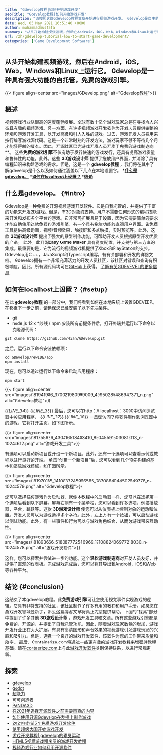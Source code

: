 ```yaml
---
title: "Gdevelop教程|如何开始游戏开发" 
seoTitle: "Gdevelop教程|如何开始游戏开发" 
description: "请按照这篇Gdevelop教程文章开始进行视频游戏开发。 Gdevelop是自主的，不需要编程技能才能开始。" 
date: Wed, 05 May 2021 16:51:40 +0000
author: muhammadmustafa
summary: "从头开始构建视频游戏，然后在Android，iOS，Web，Windows和Linux上运行它。 Gdevelop是一种具有强大功能的自托管，免费的游戏引擎。" 
url: /zh/gdevelop-tutorial-how-to-start-game-development/
categories: ['Game Development Software']
---
```


## 从头​​开始构建视频游戏，然后在Android，iOS，Web，Windows和Linux上运行它。 Gdevelop是一种具有强大功能的自托管，免费的游戏引擎。

{{< figure align=center src="images/GDevelop.png" alt="Gdevelop教程">}}


## 概述
视频游戏行业以很高的速度蓬勃发展。全球有数十亿个游戏玩家总是在寻找令人兴奋且有趣的视频游戏。另一方面，有许多视频游戏开发软件为开发人员提供完整的环境和游戏开发工具，以开发高级和引人入胜的游戏。过去，游戏开发人员被用来按行编写游戏源代码。这是一个非常时刻的开发方法，游戏玩家不得不等待几个月才能获得新的版本。因此，开源社区已为游戏开发人员开发了免费的游戏制造商**。
这些**免费的游戏引擎**不仅有助于发行快速的游戏发行，还具有提高游戏质量和鲁棒性的功能。此外，这些 **3D游戏设计师** 提供了拖放用户界面，并消除了具有编程知识来构建游戏的需求。但是，这是一个 **gdevelop教程** ，我们将在其中了解gdevelop是什么以及如何通过涵盖以下几点在本地设置它。
  ***[什么是gdevelop。][1]** 
  ***[如何在localhost上设置？][2]** 
  ***[结论][3]** 

## **什么是gdevelop。**   {#intro}
Gdevelop是一种免费的开源视频游戏开发软件。它是自我托管的，并提供了丰富的功能来开发2D游戏。但是，有3D对象的支持。用户不需要任何形式的编程技能来开发和发布多个平台的游戏。它非常可扩展且易于设置，因为它需要简单的要求才能自助使用这款免费的游戏引擎。有一个具有拖放功能的直观用户界面。该免费工具提供高级动画，视频/音频效果，触摸屏和多点触摸，实时预览等。此外，这款 **3D游戏设计师** 提出了强大的原型制作功能，可帮助开发人员根据原型开发优质的产品。
此外，此开源**Easy Game Maker** 具有高度配置，并支持与第三方库的集成。最重要的是，它为流行的视频游戏机提供了Xbox和PlayStation的支持。 Gdevelop用C ++，JavaScript和Typescript编写。有有关部署和开发的详细文档。 Gdevelop拥有一个非常充满活力的开发人员社区，该社区对错误和查询有积极响应。因此，所有源代码均可在[GitHub][4]上获得。
[了解有关GDEVEVEL的更多信息][5]

## **如何在localhost上设置？**   {#setup}
在此 **gdevelop教程** 的一部分中，我们将看到如何在本地系统上设置GDEVEEP。在移至下一步之前，请确保您已经安装了以下先决条件。
  * git
  * node.js 12.x
  *纱线 / npm
安装所有前提条件后，打开终端并运行以下命令以克隆源代码：
```
git clone https://github.com/4ian/GDevelop.git
```
之后，运行以下命令安装依赖项：
```
cd GDevelop/newIDE/app
npm install
```
现在，您可以通过运行以下命令来启动应用程序：
```
npm start
```

{{< figure align=center src="images/181941986_370021980999009_49950285486947371_n.png" alt="Gdevelop教程">}}

{{_LINE_34_}}
{{_LINE_35_}}
    最后，您可以在http：// localhost：3000中访问浏览器中的应用程序。
{{_LINE_37_}}
{{_LINE_38_}}
一旦您访问了将软件制作到浏览器中的游戏，它将打开主页，如下图所示。

{{< figure align=center src="images/181755626_430416518403410_850455915030815113_n-1024x612.png" alt="游戏开发工具">}}

有选项可以启动新项目或开设一个新项目。此外，还有一个选项可以查看示例或教程以进行良好的开端。
单击“创建一个新项目”后，您可以看到几个预先构建的基本和高级游戏模板，如下图所示。

{{< figure align=center src="images/181970185_1410837245966585_2870884044502649776_n-1024x579.png" alt="Gdevelop教程">}}

您可以选择任何游戏作为启动器，就像本教程中的启动器一样，您可以在选择第一个选项后看到以下屏幕。屏幕右侧有一个菜单栏，您可以看到许多选项，例如播放器，平台，跳跃等。这款 **3D游戏设计师** 使您可以从仪表板上控制对象的运动和位置。开发人员可以为游戏选择多个字符。此外，左上方有一个按钮，可以启动游戏以测试功能。此外，有一些事件和行为可以与游戏角色结合，从而为游戏带来互动性。

{{< figure align=center src="images/181893666_518087772546969_1710882406977218030_n-1024x578.png" alt="游戏开发软件">}}

这样，您可以探索并尝试进一步的功能。这个**轻松游戏制造商**对开发人员友好，并提供了直观的仪表板。完成游戏完成后，您可以将其导出到Android，iOS和Web等各种平台。

## **结论**   {#conclusion}
这结束了本gdevelop教程。此**免费游戏引擎**可让您使用视觉事件实现游戏的逻辑。它具有非常支持的社区，该社区制作了许多有用的教程和用户手册。如果您在游戏开发领域是新手，那么这篇博客文章将真正为您提供帮助。下面的“探索”部分中提到了许多其他 **3D游戏设计师** ，游戏开发工具和文章。所有这些游戏引擎都是免费的，开源的，并提出了自我托管功能。因此，随着游戏玩家数量的增加，游戏开发行业正在大大扩展。有具有高清图形和声音效果的视频游戏引发游戏玩家的兴趣和吸引力。但是，选择一个良好的游戏开发软件，该软件为您的工作带来质量和效率。
最后，Containerize.com将通过一些更有趣的游戏开发教程来增强其教程基础。请在[contaerize.com][7]上与此[游戏开发软件][6]类别保持联系，以进行常规更新。

## 探索
  * [gdevelop][8]
  * [godot][9]
  * [超能力][10]
  * [可可创造者][11]
  * [PANDA3D][12]
  * [在2021年选择开源软件之前需要审查的内容][13]
  * [如何使用开源Gdevelop在刮擦上制作游戏][14]
  * [2021年的前5个免费游戏开发软件][15]
  * [使用超级大国开始游戏开发][16]
  * [游戏开发教程| gdevelop的球员运动][17]
  * [HTML5视频游戏程序员的游戏开发教程][18]
  * [视频游戏行业如何利用开源软件][19]

  
[1]: #intro
[2]: #setup
[3]: #Conclusion
[4]: https://github.com/4ian/GDevelop
[5]: https://gdevelop-app.com/
[6]: https://products.containerize.com/game-development-software
[7]: https://www.containerize.com/
[8]: https://products.containerize.com/game-development-software/gdevelop/
[9]: https://products.containerize.com/game-development-software/godot/
[10]: https://products.containerize.com/game-development-software/superpowers/
[11]: https://products.containerize.com/game-development-software/cocos-creator/
[12]: https://products.containerize.com/game-development-software/panda3d/
[13]: https://blog.containerize.com/cmdb-software/things-to-review-before-opting-open-source-software-in-2021/
[14]: https://blog.containerize.com/game-development-software/how-to-make-a-game-on-scratch-using-open-source-gdevelop/
[15]: https://blog.containerize.com/game-development-software/top-5-free-game-development-software-in-the-year-2021/
[16]: https://blog.containerize.com/game-development-software/superpowers-animation-getting-started-with-game-development/
[17]: https://blog.containerize.com/game-development-software/game-development-tutorial-player-movement-in-gdevelop/
[18]: https://blog.containerize.com/2021/05/19/html5-game-development-tutorial-for-video-game-programmers/
[19]: https://blog.containerize.com/2021/05/07/how-video-gaming-industry-leveraging-open-source-software/
